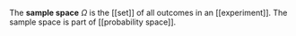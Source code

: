 The **sample space** $\Omega$ is the [[set]] of all outcomes in an [[experiment]]. The sample space is part of [[probability space]].